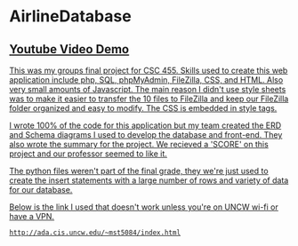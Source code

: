 # AirlineDatabase
## <u>[Youtube Video Demo](https://youtu.be/GEzmr_ZBh64?si=bU2MXEVi23PLal2p)<u>

This was my groups final project for CSC 455. Skills used to create this web application include php, SQL, phpMyAdmin, FileZilla, CSS, and HTML. Also very small amounts of [Javascript](https://github.com/MichaelT-178/AirlineDatabase/blob/main/php/create_passenger.php). The main reason I didn't use style sheets was to make it easier to transfer the 10 files to FileZilla and keep our FileZilla folder organized and easy to modify. The CSS is embedded in style tags.

I wrote 100% of the code for this application but my team created the ERD and Schema diagrams I used to develop the database and front-end. They also wrote the summary for the project. We recieved a 'SCORE' on this project and our professor seemed to like it.

The python files weren't part of the final grade, they we're just used to create the insert statements with a large number of rows 
and variety of data for our database.

Below is the link I used that doesn't work unless you're on UNCW wi-fi or have a VPN.

```
http://ada.cis.uncw.edu/~mst5084/index.html
```
